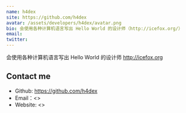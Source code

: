 ```yaml
---
name: h4dex
site: https://github.com/h4dex
avatar: /assets/developers/h4dex/avatar.png
bio: 会使用各种计算机语言写出 Hello World 的设计师（http://icefox.org/）
email: 
twitter: 
---
```


会使用各种计算机语言写出 Hello World 的设计师 <http://icefox.org>

## Contact me

- Github: <https://github.com/h4dex>
- Email：<>
- Website: <>
  